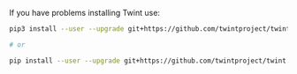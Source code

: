 If you have problems installing Twint use:

```bash
pip3 install --user --upgrade git+https://github.com/twintproject/twint.git@origin/master#egg=twint

# or

pip install --user --upgrade git+https://github.com/twintproject/twint.git@origin/master#egg=twint
```